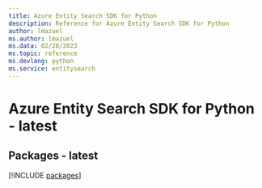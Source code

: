 ```yaml
---
title: Azure Entity Search SDK for Python
description: Reference for Azure Entity Search SDK for Python
author: lmazuel
ms.author: lmazuel
ms.data: 02/28/2023
ms.topic: reference
ms.devlang: python
ms.service: entitysearch
---
```

# Azure Entity Search SDK for Python - latest
## Packages - latest
[!INCLUDE [packages](entity-search-index.md)]